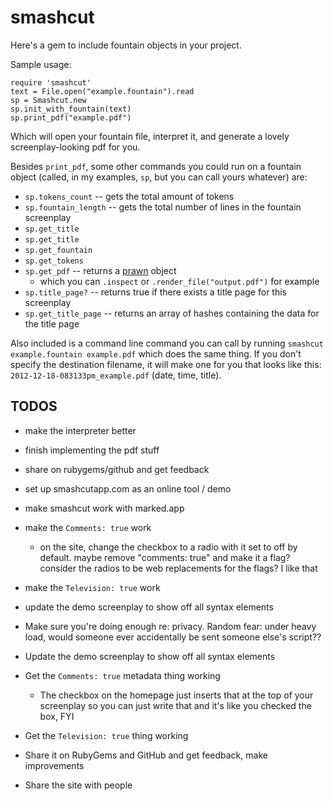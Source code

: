 # smashcut

Here's a gem to include fountain objects in your project.

Sample usage:

    require 'smashcut'
    text = File.open("example.fountain").read
    sp = Smashcut.new
    sp.init_with_fountain(text)
    sp.print_pdf("example.pdf")

Which will open your fountain file, interpret it, and generate a lovely screenplay-looking pdf for you.

Besides `print_pdf`, some other commands you could run on a fountain object (called, in my examples, `sp`, but you can call yours whatever) are:

* `sp.tokens_count` -- gets the total amount of tokens
* `sp.fountain_length` -- gets the total number of lines in the fountain screenplay
* `sp.get_title`
* `sp.get_title`
* `sp.get_fountain`
* `sp.get_tokens`
* `sp.get_pdf` -- returns a [prawn](http://prawn.majesticseacreature.com/) object
    * which you can `.inspect` or `.render_file("output.pdf")` for example
* `sp.title_page?` -- returns true if there exists a title page for this screenplay
* `sp.get_title_page` -- returns an array of hashes containing the data for the title page

Also included is a command line command you can call by running `smashcut example.fountain example.pdf` which does the same thing. If you don't specify the destination filename, it will make one for you that looks like this: `2012-12-18-083133pm_example.pdf` (date, time, title).

## TODOS

* make the interpreter better
* finish implementing the pdf stuff
* share on rubygems/github and get feedback
* set up smashcutapp.com as an online tool / demo
* make smashcut work with marked.app
* make the `Comments: true` work
    * on the site, change the checkbox to a radio with it set to off by default. maybe remove "comments: true" and make it a flag? consider the radios to be web replacements for the flags? I like that
* make the `Television: true` work
* update the demo screenplay to show off all syntax elements

* Make sure you're doing enough re: privacy. Random fear: under heavy load, would someone ever accidentally be sent someone else's script??
* Update the demo screenplay to show off all syntax elements
* Get the `Comments: true` metadata thing working
    * The checkbox on the homepage just inserts that at the top of your screenplay so you can just write that and it's like you checked the box, FYI
* Get the `Television: true` thing working
* Share it on RubyGems and GitHub and get feedback, make improvements
* Share the site with people

